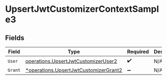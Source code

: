 # UpsertJwtCustomizerContextSample3


## Fields

| Field                                                                                         | Type                                                                                          | Required                                                                                      | Description                                                                                   |
| --------------------------------------------------------------------------------------------- | --------------------------------------------------------------------------------------------- | --------------------------------------------------------------------------------------------- | --------------------------------------------------------------------------------------------- |
| `User`                                                                                        | [operations.UpsertJwtCustomizerUser2](../../models/operations/upsertjwtcustomizeruser2.md)    | :heavy_check_mark:                                                                            | N/A                                                                                           |
| `Grant`                                                                                       | [*operations.UpsertJwtCustomizerGrant2](../../models/operations/upsertjwtcustomizergrant2.md) | :heavy_minus_sign:                                                                            | N/A                                                                                           |